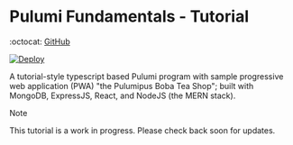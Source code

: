 # Pulumi Fundamentals - Tutorial

:octocat: [GitHub](https://github.com/mohammadzainabbas/pulumi-labs/tree/main/tutorial-pulumi-fundamentals)

[![Deploy](https://get.pulumi.com/new/button.svg)](https://app.pulumi.com/new?template=https://github.com/mohammadzainabbas/pulumi-labs/tree/main/tutorial-pulumi-fundamentals)

A tutorial-style typescript based Pulumi program with sample progressive web application (PWA) "the Pulumipus Boba Tea Shop"; built with MongoDB, ExpressJS, React, and NodeJS (the MERN stack).

> [!NOTE]
> This tutorial is a work in progress. Please check back soon for updates.
